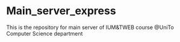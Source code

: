 # Main_server_express
This is the repository for main server of IUM&amp;TWEB course @UniTo Computer Science department 
